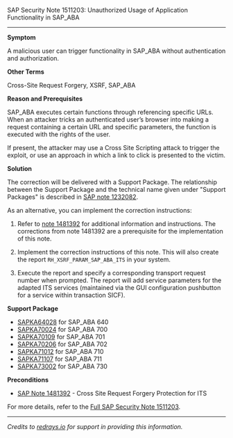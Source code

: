 SAP Security Note 1511203: Unauthorized Usage of Application Functionality in SAP_ABA

---

**Symptom**

A malicious user can trigger functionality in SAP_ABA without authentication and authorization.

**Other Terms**

Cross-Site Request Forgery, XSRF, SAP_ABA

**Reason and Prerequisites**

SAP_ABA executes certain functions through referencing specific URLs. When an attacker tricks an authenticated user’s browser into making a request containing a certain URL and specific parameters, the function is executed with the rights of the user.

If present, the attacker may use a Cross Site Scripting attack to trigger the exploit, or use an approach in which a link to click is presented to the victim.

**Solution**

The correction will be delivered with a Support Package. The relationship between the Support Package and the technical name given under "Support Packages" is described in [SAP note 1232082](https://me.sap.com/notes/1232082).

As an alternative, you can implement the correction instructions:

1. Refer to [note 1481392](https://me.sap.com/notes/1481392) for additional information and instructions. The corrections from note 1481392 are a prerequisite for the implementation of this note.

2. Implement the correction instructions of this note. This will also create the report `RH_XSRF_PARAM_SAP_ABA_ITS` in your system.

3. Execute the report and specify a corresponding transport request number when prompted. The report will add service parameters for the adapted ITS services (maintained via the GUI configuration pushbutton for a service within transaction SICF).

**Support Package**

- [SAPKA64028](https://me.sap.com/supportpackage/SAPKA64028) for SAP_ABA 640
- [SAPKA70024](https://me.sap.com/supportpackage/SAPKA70024) for SAP_ABA 700
- [SAPKA70109](https://me.sap.com/supportpackage/SAPKA70109) for SAP_ABA 701
- [SAPKA70206](https://me.sap.com/supportpackage/SAPKA70206) for SAP_ABA 702
- [SAPKA71012](https://me.sap.com/supportpackage/SAPKA71012) for SAP_ABA 710
- [SAPKA71107](https://me.sap.com/supportpackage/SAPKA71107) for SAP_ABA 711
- [SAPKA73002](https://me.sap.com/supportpackage/SAPKA73002) for SAP_ABA 730

**Preconditions**

- [SAP Note 1481392](https://me.sap.com/notes/1481392) - Cross Site Request Forgery Protection for ITS

For more details, refer to the [Full SAP Security Note 1511203](https://me.sap.com/notes/1511203).

---

*Credits to [redrays.io](https://redrays.io) for support in providing this information.*